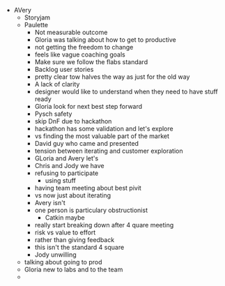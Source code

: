 - AVery
	- Storyjam
	- Paulette
		- Not measurable outcome
		- Gloria was talking about how to get to productive
		- not getting the freedom to change
		- feels like vague coaching goals
		- Make sure we follow the flabs standard
		- Backlog user stories
		- pretty clear tow halves the way as just for the old way
		- A lack of clarity
		- designer would like to understand when they need to have stuff ready
		- Gloria look for next best step forward
		- Pysch safety
		- skip DnF due to hackathon
		- hackathon has some validation and let's explore
		- vs finding the most valuable part of the market
		- David guy who came and presented
		- tension between iterating and customer exploration
		- GLoria and Avery let's
		- Chris and Jody we have
		- refusing to participate
			- using stuff
		- having team meeting about best pivit
		- vs now just about iterating
		- Avery isn't
		- one person is particulary obstructionist
			- Catkin maybe
		- really start breaking down after 4 quare meeting
		- risk vs value to effort
		- rather than giving feedback
		- this isn't the standard 4 square
		- Jody unwilling
	- talking about going to prod
	- Gloria new to labs and to the team
	-